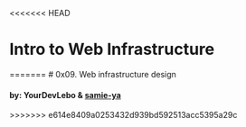 <<<<<<< HEAD
<h1>Intro to Web Infrastructure</h1>
=======
# 0x09. Web infrastructure design
<h4> by: YourDevLebo & <a href="https://github.com/samie-ya"> samie-ya </a> </h4>
>>>>>>> e614e8409a0253432d939bd592513acc5395a29c
